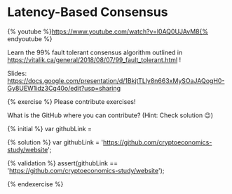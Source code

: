 # Latency-Based Consensus

{% youtube %}https://www.youtube.com/watch?v=l0AQ0UJAvM8{% endyoutube %}

Learn the 99% fault tolerant consensus algorithm outlined in https://vitalik.ca/general/2018/08/07/99_fault_tolerant.html !

Slides: https://docs.google.com/presentation/d/1BkjtTLly8n663xMySOaJAQogH0-Gy8UEW1idz3Cq40o/edit?usp=sharing

{% exercise %}
Please contribute exercises!

What is the GitHub where you can contribute? (Hint: Check solution 😉)

{% initial %}
var githubLink =

{% solution %}
var githubLink = 'https://github.com/cryptoeconomics-study/website';

{% validation %}
assert(githubLink == 'https://github.com/cryptoeconomics-study/website');

{% endexercise %}
